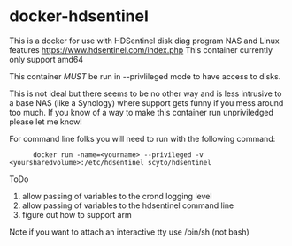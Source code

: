 # docker-hdsentinel
This is a docker for use with HDSentinel disk diag program NAS and Linux features https://www.hdsentinel.com/index.php
This container currently only support amd64

This container *MUST* be run in --privlileged mode to have access to disks.

This is not ideal but there seems to be no other way and is less intrusive to a base NAS (like a Synology) where support gets funny if you mess around too much.  If you know of a way to make this container run unpriviledged please let me know!

For command line folks you will need to run with the following command:

          docker run -name=<yourname> --privileged -v <yoursharedvolume>:/etc/hdsentinel scyto/hdsentinel
          
ToDo
1. allow passing of variables to the crond logging level 
2. allow passing of variables to the hdsentinel command line
3. figure out how to support arm

Note if you want to attach an interactive tty use /bin/sh (not bash)
